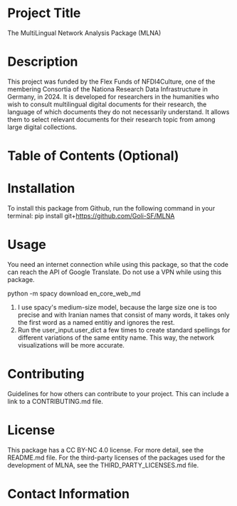 # Project Title
The MultiLingual Network Analysis Package (MLNA)

# Description
This project was funded by the Flex Funds of NFDI4Culture, one of the membering Consortia of the Nationa Research Data Infrastructure in Germany, in 2024.
It is developed for researchers in the humanities who wish to consult multilingual digital documents for their research, the language of which documents they do not necessarily understand. It allows them to select relevant documents for their research topic from among large digital collections.

# Table of Contents (Optional)

# Installation
To install this package from Github, run the following command in your terminal:
pip install git+https://github.com/Goli-SF/MLNA

# Usage
You need an internet connection while using this package, so that the code can reach the API of Google Translate. Do not
use a VPN while using this package.

python -m spacy download en_core_web_md

1. I use spacy's medium-size model, because the large size one is too precise and with Iranian names that consist of
many words, it takes only the first word as a named entitiy and ignores the rest.
2. Run the user_input.user_dict a few times to create standard spellings for different variations of the same entity name. This way, the network visualizations will be more accurate.

# Contributing

Guidelines for how others can contribute to your project. This can include a link to a CONTRIBUTING.md file.

# License
This package has a CC BY-NC 4.0 license. For more detail, see the README.md file. For the third-party licenses of the packages used for the development of MLNA, see the THIRD_PARTY_LICENSES.md file.

# Contact Information
